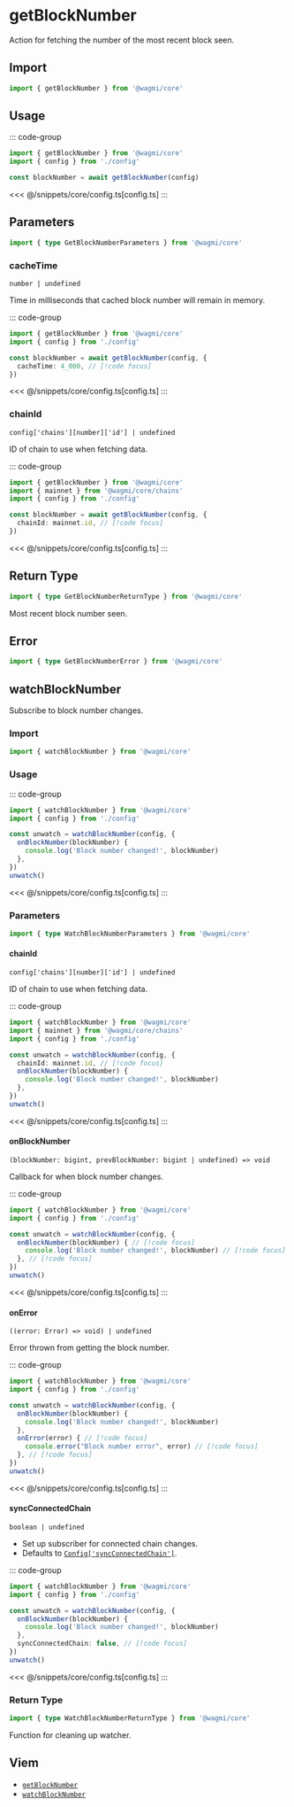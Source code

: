 <script setup>
const packageName = '@wagmi/core'
</script>

# getBlockNumber

Action for fetching the number of the most recent block seen.

## Import

```ts
import { getBlockNumber } from '@wagmi/core'
```

## Usage

::: code-group
```ts [index.ts]
import { getBlockNumber } from '@wagmi/core'
import { config } from './config'

const blockNumber = await getBlockNumber(config)
```
<<< @/snippets/core/config.ts[config.ts]
:::

## Parameters

```ts
import { type GetBlockNumberParameters } from '@wagmi/core'
```

### cacheTime

`number | undefined`

Time in milliseconds that cached block number will remain in memory.

::: code-group
```ts [index.ts]
import { getBlockNumber } from '@wagmi/core'
import { config } from './config'

const blockNumber = await getBlockNumber(config, {
  cacheTime: 4_000, // [!code focus]
})
```
<<< @/snippets/core/config.ts[config.ts]
:::

### chainId

`config['chains'][number]['id'] | undefined`

ID of chain to use when fetching data.

::: code-group
```ts [index.ts]
import { getBlockNumber } from '@wagmi/core'
import { mainnet } from '@wagmi/core/chains'
import { config } from './config'

const blockNumber = await getBlockNumber(config, {
  chainId: mainnet.id, // [!code focus]
})
```
<<< @/snippets/core/config.ts[config.ts]
:::

## Return Type

```ts
import { type GetBlockNumberReturnType } from '@wagmi/core'
```

Most recent block number seen.

## Error

```ts
import { type GetBlockNumberError } from '@wagmi/core'
```

<!--@include: @shared/query/getBlockNumber.md-->

## watchBlockNumber

Subscribe to block number changes.

### Import

```ts
import { watchBlockNumber } from '@wagmi/core'
```

### Usage

::: code-group
```ts [index.ts]
import { watchBlockNumber } from '@wagmi/core'
import { config } from './config'

const unwatch = watchBlockNumber(config, {
  onBlockNumber(blockNumber) {
    console.log('Block number changed!', blockNumber)
  },
})
unwatch()
```
<<< @/snippets/core/config.ts[config.ts]
:::

### Parameters

```ts
import { type WatchBlockNumberParameters } from '@wagmi/core'
```

#### chainId

`config['chains'][number]['id'] | undefined`

ID of chain to use when fetching data.

::: code-group
```ts [index.ts]
import { watchBlockNumber } from '@wagmi/core'
import { mainnet } from '@wagmi/core/chains'
import { config } from './config'

const unwatch = watchBlockNumber(config, {
  chainId: mainnet.id, // [!code focus]
  onBlockNumber(blockNumber) {
    console.log('Block number changed!', blockNumber)
  },
})
unwatch()
```
<<< @/snippets/core/config.ts[config.ts]
:::

#### onBlockNumber

`(blockNumber: bigint, prevBlockNumber: bigint | undefined) => void`

Callback for when block number changes.

::: code-group
```ts [index.ts]
import { watchBlockNumber } from '@wagmi/core'
import { config } from './config'

const unwatch = watchBlockNumber(config, {
  onBlockNumber(blockNumber) { // [!code focus]
    console.log('Block number changed!', blockNumber) // [!code focus]
  }, // [!code focus]
})
unwatch()
```
<<< @/snippets/core/config.ts[config.ts]
:::

#### onError

`((error: Error) => void) | undefined`

Error thrown from getting the block number.

::: code-group
```ts [index.ts]
import { watchBlockNumber } from '@wagmi/core'
import { config } from './config'

const unwatch = watchBlockNumber(config, {
  onBlockNumber(blockNumber) { 
    console.log('Block number changed!', blockNumber) 
  }, 
  onError(error) { // [!code focus]
    console.error("Block number error", error) // [!code focus]
  }, // [!code focus]
})
unwatch()
```
<<< @/snippets/core/config.ts[config.ts]
:::

#### syncConnectedChain

`boolean | undefined`

- Set up subscriber for connected chain changes.
- Defaults to [`Config['syncConnectedChain']`](/core/createConfig#syncconnectedchain).

::: code-group
```ts [index.ts]
import { watchBlockNumber } from '@wagmi/core'
import { config } from './config'

const unwatch = watchBlockNumber(config, {
  onBlockNumber(blockNumber) {
    console.log('Block number changed!', blockNumber)
  },
  syncConnectedChain: false, // [!code focus]
})
unwatch()
```
<<< @/snippets/core/config.ts[config.ts]
:::

### Return Type

```ts
import { type WatchBlockNumberReturnType } from '@wagmi/core'
```

Function for cleaning up watcher.

## Viem

- [`getBlockNumber`](https://viem.sh/docs/actions/public/getBlockNumber.html)
- [`watchBlockNumber`](https://viem.sh/docs/actions/public/watchBlockNumber.html)
